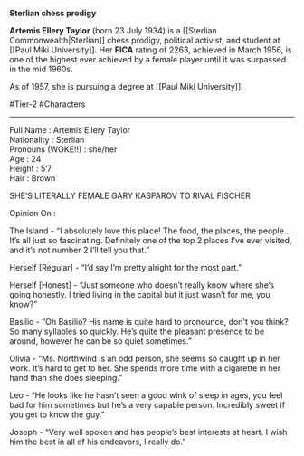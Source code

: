 **Sterlian chess prodigy**

**Artemis Ellery Taylor** (born 23 July 1934) is a [[Sterlian Commonwealth|Sterlian]] chess prodigy, political activist, and student at [[Paul Miki University]]. Her **FICA** rating of 2263, achieved in March 1956, is one of the highest ever achieved by a female player until it was surpassed in the mid 1960s.

As of 1957, she is pursuing a degree at [[Paul Miki University]].

#Tier-2 #Characters 

---
Full Name : Artemis Ellery Taylor  
Nationality : Sterlian  
Pronouns (WOKE!!) : she/her  
Age : 24  
Height : 5’7  
Hair : Brown  

SHE’S LITERALLY FEMALE GARY KASPAROV TO RIVAL FISCHER
  
Opinion On : 
  
The Island - “I absolutely love this place! The food, the places, the people… It’s all just so fascinating. Definitely one of the top 2 places I’ve ever visited, and it’s not number 2 I’ll tell you that.”
  
Herself [Regular] - “I’d say I’m pretty alright for the most part.”  
  
Herself [Honest] - “Just someone who doesn’t really know where she’s going honestly. I tried living in the capital but it just wasn’t for me, you know?”

  
Basilio - “Oh Basilio? His name is quite hard to pronounce, don't you think? So many syllables so quickly. He’s quite the pleasant presence to be around, however he can be so quiet sometimes.”

  
Olivia - “Ms. Northwind is an odd person, she seems so caught up in her work. It’s hard to get to her. She spends more time with a cigarette in her hand than she does sleeping.”

Leo - “He looks like he hasn’t seen a good wink of sleep in ages, you feel bad for him sometimes but he’s a very capable person. Incredibly sweet if you get to know the guy.”

Joseph - “Very well spoken and has people’s best interests at heart. I wish him the best in all of his endeavors, I really do.”